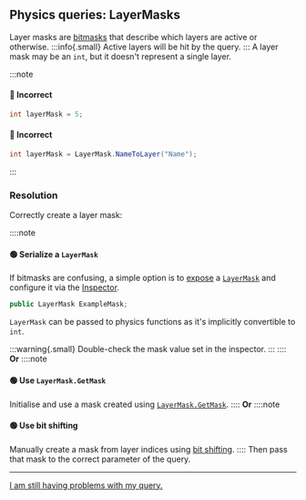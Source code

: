 ## Physics queries: LayerMasks

Layer masks are [bitmasks](../Bitmasks.md) that describe which layers are active or otherwise.
:::info{.small}
Active layers will be hit by the query.
:::
A layer mask may be an `int`, but it doesn't represent a single layer.

:::note
#### 🔴 Incorrect
```csharp
int layerMask = 5;
```

#### 🔴 Incorrect
```csharp
int layerMask = LayerMask.NameToLayer("Name");
```
:::

### Resolution
Correctly create a layer mask:

::::note
#### 🟢 Serialize a `LayerMask`
If bitmasks are confusing, a simple option is to [expose](../Programming/Serialization/Serializing%20A%20Field%201.md) a [`LayerMask`](https://docs.unity3d.com/ScriptReference/LayerMask.html) and configure it via the [Inspector](https://docs.unity3d.com/Manual/UsingTheInspector.html).
```csharp
public LayerMask ExampleMask;
```
`LayerMask` can be passed to physics functions as it's implicitly convertible to `int`.

:::warning{.small}
Double-check the mask value set in the inspector.
:::
::::
**Or**
::::note
#### 🟢 Use `LayerMask.GetMask`
Initialise and use a mask created using [`LayerMask.GetMask`](https://docs.unity3d.com/ScriptReference/LayerMask.GetMask.html).
::::
**Or**
::::note
#### 🟢 Use bit shifting
Manually create a mask from layer indices using [bit shifting](../Bitmasks.md#creating-masks).
::::
Then pass that mask to the correct parameter of the query.


---
[I am still having problems with my query.](GameObject%20Layers.md)
